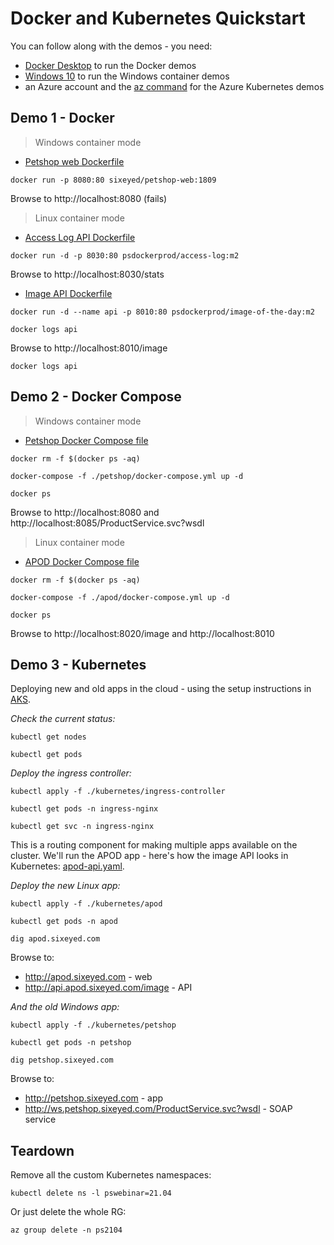 # Docker and Kubernetes Quickstart

You can follow along with the demos - you need:

- [Docker Desktop]() to run the Docker demos
- [Windows 10]() to run the Windows container demos
- an Azure account and the [az command]() for the Azure Kubernetes demos

## Demo 1 - Docker

> Windows container mode

* [Petshop web Dockerfile](petshop/web/Dockerfile)

```
docker run -p 8080:80 sixeyed/petshop-web:1809
```

Browse to http://localhost:8080 (fails)

> Linux container mode

* [Access Log API Dockerfile](apod/access-log/Dockerfile)

```
docker run -d -p 8030:80 psdockerprod/access-log:m2
```

Browse to http://localhost:8030/stats


* [Image API Dockerfile](apod/image-of-the-day/Dockerfile)

```
docker run -d --name api -p 8010:80 psdockerprod/image-of-the-day:m2

docker logs api
```

Browse to http://localhost:8010/image

```
docker logs api
```


## Demo 2 - Docker Compose

> Windows container mode

* [Petshop Docker Compose file](petshop/docker-compose.yml)

```
docker rm -f $(docker ps -aq)

docker-compose -f ./petshop/docker-compose.yml up -d

docker ps
```

Browse to http://localhost:8080 and http://localhost:8085/ProductService.svc?wsdl

> Linux container mode

* [APOD Docker Compose file](apod/docker-compose.yml)

```
docker rm -f $(docker ps -aq)

docker-compose -f ./apod/docker-compose.yml up -d

docker ps
```

Browse to http://localhost:8020/image and http://localhost:8010

## Demo 3 - Kubernetes

Deploying new and old apps in the cloud - using the setup instructions in [AKS](aks.md).

_Check the current status:_

```
kubectl get nodes

kubectl get pods
```

_Deploy the ingress controller:_

```
kubectl apply -f ./kubernetes/ingress-controller

kubectl get pods -n ingress-nginx

kubectl get svc -n ingress-nginx
```

This is a routing component for making multiple apps available on the cluster. We'll run the APOD app - here's how the image API looks in Kubernetes: [apod-api.yaml](kubernetes/apod/apod-api.yaml).

_Deploy the new Linux app:_

```
kubectl apply -f ./kubernetes/apod

kubectl get pods -n apod

dig apod.sixeyed.com
```

Browse to:

* http://apod.sixeyed.com - web
* http://api.apod.sixeyed.com/image - API

_And the old Windows app:_

```
kubectl apply -f ./kubernetes/petshop

kubectl get pods -n petshop

dig petshop.sixeyed.com
```

Browse to:

* http://petshop.sixeyed.com - app
* http://ws.petshop.sixeyed.com/ProductService.svc?wsdl - SOAP service

## Teardown

Remove all the custom Kubernetes namespaces:

```
kubectl delete ns -l pswebinar=21.04
```

Or just delete the whole RG:

```
az group delete -n ps2104
```
